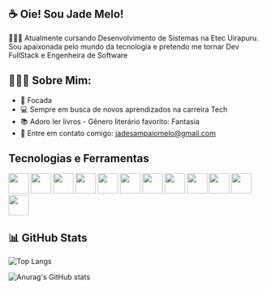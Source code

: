 ## ☕ Oie! Sou Jade Melo!

👩🏻‍💻 Atualmente cursando Desenvolvimento de Sistemas na Etec Uirapuru. 
Sou apaixonada pelo mundo da tecnologia e pretendo me tornar Dev FullStack e Engenheira de Software
  
## 👩🏻‍🎓 Sobre Mim:
- 🎯 Focada
- 💻 Sempre em busca de novos aprendizados na carreira Tech
- 📚 Adoro ler livros - Gênero literário favorito: Fantasia
- 📧 Entre em contato comigo: jadesampaiomelo@gmail.com

## Tecnologias e Ferramentas

<img src="https://cdn.jsdelivr.net/gh/devicons/devicon/icons/java/java-original.svg" width="40" height="40"/> <img src="https://cdn.jsdelivr.net/gh/devicons/devicon/icons/javascript/javascript-original.svg" width="40" height="40"/>
<img src="https://cdn.jsdelivr.net/gh/devicons/devicon/icons/php/php-original.svg" width="40" height="40"/>
<img src="https://cdn.jsdelivr.net/gh/devicons/devicon/icons/kotlin/kotlin-original.svg" width="40" height="40"/>
<img src="https://cdn.jsdelivr.net/gh/devicons/devicon/icons/mysql/mysql-original.svg" width="40" height="40"/>
<img src="https://cdn.jsdelivr.net/gh/devicons/devicon/icons/cplusplus/cplusplus-original.svg" width="40" height="40"/>
<img src="https://cdn.jsdelivr.net/gh/devicons/devicon/icons/html5/html5-original.svg" width="40" height="40"/>
<img src="https://cdn.jsdelivr.net/gh/devicons/devicon/icons/css3/css3-original.svg" width="40" height="40"/> <img src="https://cdn.jsdelivr.net/gh/devicons/devicon/icons/androidstudio/androidstudio-original.svg" width="40" height="40"/> <img src="https://cdn.jsdelivr.net/gh/devicons/devicon/icons/vscode/vscode-original.svg" width="40" height="40"/>
<img src="https://cdn.jsdelivr.net/gh/devicons/devicon/icons/git/git-original.svg" width="40" height="40"/>
<img src="https://cdn.jsdelivr.net/gh/devicons/devicon/icons/github/github-original.svg" width="40" height="40"/>

## 📊 GitHub Stats

![Top Langs](https://github-readme-stats.vercel.app/api/top-langs/?username=Jade-Melo&layout=compact&theme=dracula) 

![Anurag's GitHub stats](https://github-readme-stats.vercel.app/api?username=Jade-Melo&show_icons=true&theme=dracula)

